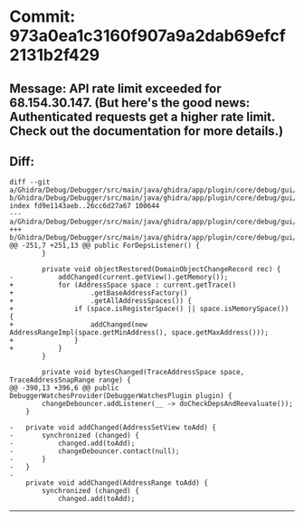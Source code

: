 # Commit: 973a0ea1c3160f907a9a2dab69efcf2131b2f429
## Message: API rate limit exceeded for 68.154.30.147. (But here's the good news: Authenticated requests get a higher rate limit. Check out the documentation for more details.)
## Diff:
```
diff --git a/Ghidra/Debug/Debugger/src/main/java/ghidra/app/plugin/core/debug/gui/watch/DebuggerWatchesProvider.java b/Ghidra/Debug/Debugger/src/main/java/ghidra/app/plugin/core/debug/gui/watch/DebuggerWatchesProvider.java
index fd9e1143aeb..26cc6d27a67 100644
--- a/Ghidra/Debug/Debugger/src/main/java/ghidra/app/plugin/core/debug/gui/watch/DebuggerWatchesProvider.java
+++ b/Ghidra/Debug/Debugger/src/main/java/ghidra/app/plugin/core/debug/gui/watch/DebuggerWatchesProvider.java
@@ -251,7 +251,13 @@ public ForDepsListener() {
 		}
 
 		private void objectRestored(DomainObjectChangeRecord rec) {
-			addChanged(current.getView().getMemory());
+			for (AddressSpace space : current.getTrace()
+					.getBaseAddressFactory()
+					.getAllAddressSpaces()) {
+				if (space.isRegisterSpace() || space.isMemorySpace()) {
+					addChanged(new AddressRangeImpl(space.getMinAddress(), space.getMaxAddress()));
+				}
+			}
 		}
 
 		private void bytesChanged(TraceAddressSpace space, TraceAddressSnapRange range) {
@@ -390,13 +396,6 @@ public DebuggerWatchesProvider(DebuggerWatchesPlugin plugin) {
 		changeDebouncer.addListener(__ -> doCheckDepsAndReevaluate());
 	}
 
-	private void addChanged(AddressSetView toAdd) {
-		synchronized (changed) {
-			changed.add(toAdd);
-			changeDebouncer.contact(null);
-		}
-	}
-
 	private void addChanged(AddressRange toAdd) {
 		synchronized (changed) {
 			changed.add(toAdd);
```
-----------------------------------
